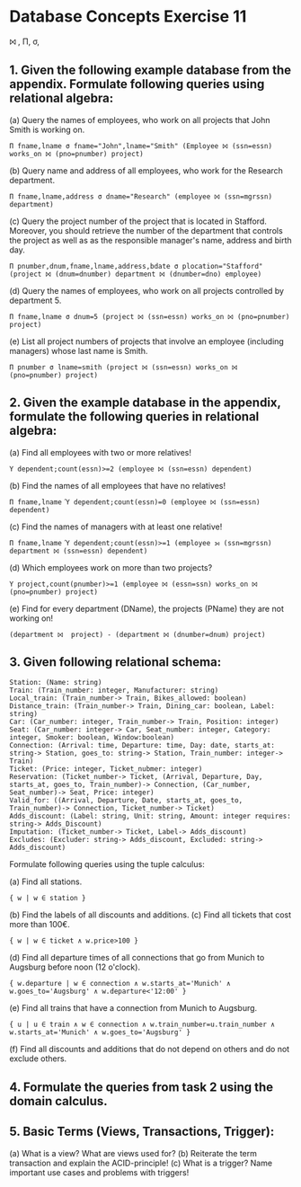 # Database Concepts Exercise 11
⨝ , Π, σ, 

## 1. Given the following example database from the appendix. Formulate following queries using relational algebra:

(a) Query the names of employees, who work on all projects that John Smith is working on.

```
Π fname,lname σ fname="John",lname="Smith" (Employee ⨝ (ssn=essn) works_on ⨝ (pno=pnumber) project)
```

(b) Query name and address of all employees, who work for the Research department.

```
Π fname,lname,address σ dname="Research" (employee ⨝ (ssn=mgrssn) department)
```

(c) Query the project number of the project that is located in Stafford. Moreover, you should retrieve the number of the department that controls the project as well as as the responsible manager's name, address and birth day.

```
Π pnumber,dnum,fname,lname,address,bdate σ plocation="Stafford" (project ⨝ (dnum=dnumber) department ⨝ (dnumber=dno) employee)
```

(d) Query the names of employees, who work on all projects controlled by department 5.

```
Π fname,lname σ dnum=5 (project ⨝ (ssn=essn) works_on ⨝ (pno=pnumber) project)
```

(e) List all project numbers of projects that involve an employee (including managers) whose last name is Smith.

```
Π pnumber σ lname=smith (project ⨝ (ssn=essn) works_on ⨝ (pno=pnumber) project)
```

## 2. Given the example database in the appendix, formulate the following queries in relational algebra:

(a) Find all employees with two or more relatives!

```
Ύ dependent;count(essn)>=2 (employee ⨝ (ssn=essn) dependent)
```

(b) Find the names of all employees that have no relatives!

```
Π fname,lname Ύ dependent;count(essn)=0 (employee ⨝ (ssn=essn) dependent)
```

(c) Find the names of managers with at least one relative!

```
Π fname,lname Ύ dependent;count(essn)>=1 (employee ⟕ (ssn=mgrssn) department ⨝ (ssn=essn) dependent)
```

(d) Which employees work on more than two projects?

```
Ύ project,count(pnumber)>=1 (employee ⨝ (essn=ssn) works_on ⨝ (pno=pnumber) project)
```

(e) Find for every department (DName), the projects (PName) they are not working on!

```
(department ⨝  project) - (department ⨝ (dnumber=dnum) project)
```

## 3. Given following relational schema:

```
Station: (Name: string)
Train: (Train_number: integer, Manufacturer: string)
Local_train: (Train_number-> Train, Bikes_allowed: boolean)
Distance_train: (Train_number-> Train, Dining_car: boolean, Label: string)
Car: (Car_number: integer, Train_number-> Train, Position: integer)
Seat: (Car_number: integer-> Car, Seat_number: integer, Category: integer, Smoker: boolean, Window:boolean)
Connection: (Arrival: time, Departure: time, Day: date, starts_at: string-> Station, goes_to: string-> Station, Train_number: integer-> Train)
Ticket: (Price: integer, Ticket_nubmer: integer)
Reservation: (Ticket_number-> Ticket, (Arrival, Departure, Day, starts_at, goes_to, Train_number)-> Connection, (Car_number, Seat_number)-> Seat, Price: integer)
Valid_for: ((Arrival, Departure, Date, starts_at, goes_to, Train_number)-> Connection, Ticket_number-> Ticket)
Adds_discount: (Label: string, Unit: string, Amount: integer requires: string-> Adds_Discount)
Imputation: (Ticket_number-> Ticket, Label-> Adds_discount)
Excludes: (Excluder: string-> Adds_discount, Excluded: string-> Adds_discount)
```

Formulate following queries using the tuple calculus:

(a) Find all stations.

```
{ w | w ∈ station }
```

(b) Find the labels of all discounts and additions.
(c) Find all tickets that cost more than 100€.

```
{ w | w ∈ ticket ∧ w.price>100 }
```

(d) Find all departure times of all connections that go from Munich to Augsburg before noon (12 o'clock).

```
{ w.departure | w ∈ connection ∧ w.starts_at='Munich' ∧ w.goes_to='Augsburg' ∧ w.departure<'12:00' }
```

(e) Find all trains that have a connection from Munich to Augsburg.

```
{ u | u ∈ train ∧ w ∈ connection ∧ w.train_number=u.train_number ∧ w.starts_at='Munich' ∧ w.goes_to='Augsburg' }
```

(f) Find all discounts and additions that do not depend on others and do not exclude others.

## 4. Formulate the queries from task 2 using the domain calculus.

## 5. Basic Terms (Views, Transactions, Trigger):
(a) What is a view? What are views used for?
(b) Reiterate the term transaction and explain the ACID-principle!
(c) What is a trigger? Name important use cases and problems with triggers!

